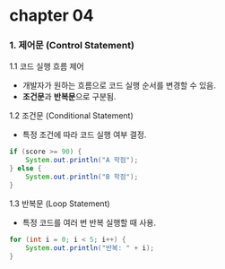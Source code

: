 # chapter 04

### 1. 제어문 (Control Statement)

1.1 코드 실행 흐름 제어
- 개발자가 원하는 흐름으로 코드 실행 순서를 변경할 수 있음.
- **조건문**과 **반복문**으로 구분됨.

1.2 조건문 (Conditional Statement)
- 특정 조건에 따라 코드 실행 여부 결정.
```java
if (score >= 90) {
    System.out.println("A 학점");
} else {
    System.out.println("B 학점");
}
```

1.3 반복문 (Loop Statement)
- 특정 코드를 여러 번 반복 실행할 때 사용.
```java
for (int i = 0; i < 5; i++) {
    System.out.println("반복: " + i);
}
```
